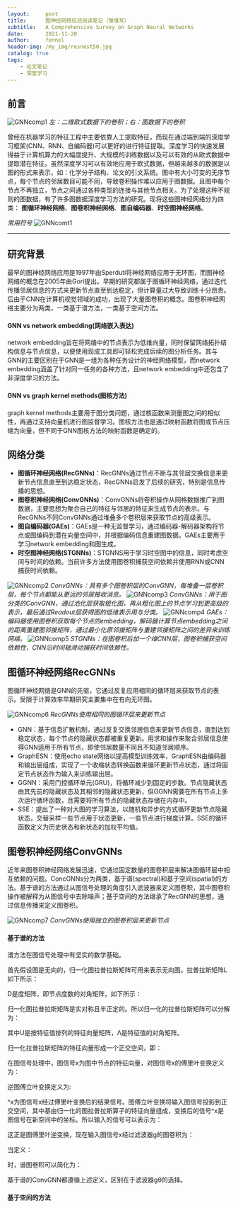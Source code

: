 ```yaml
---
layout:     post
title:      图神经网络综述阅读笔记（慢慢写）
subtitle:   A Comprehensive Survey on Graph Neural Networks
date:       2021-11-20
author:     fennel
header-img: /my_img/resnest50.jpg
catalog: true
tags:
    - 论文笔记
    - 深度学习
---
```


## 前言

![GNNcomp1](/my_img/GNNcomp1.png)
*左：二维欧式数据下的卷积；右：图数据下的卷积*

曾经在机器学习的特征工程中主要依靠人工提取特征，而现在通过端到端的深度学习框架(CNN、RNN、自编码器)可以更好的进行特征提取。深度学习的快速发展得益于计算机算力的大幅度提升、大规模的训练数据以及可以有效的从欧式数据中提取潜在特征。虽然深度学习可以有效地应用于欧式数据，但越来越多的数据是以图的形式来表示，如：化学分子结构、论文的引文系统。图中有大小可变的无序节点，每个节点的邻居数目可能不同，导致卷积操作难以应用于图数据。且图中每个节点不再独立，节点之间通过各种类型的连接与其他节点相关。为了处理这种不规则的图数据，有了许多图数据深度学习方法的研究。现将这些图神经网络分为四类：
**图循环神经网络**、**图卷积神经网络**、**图自编码器**、**时空图神经网络**。<br>

*常用符号*
![GNNcomt1](/my_img/GNNcomt1.png)

---

## 研究背景

最早的图神经网络应用是1997年由Sperduti将神经网络应用于无环图，而图神经网络的概念在2005年由Gori提出。早期的研究都属于图循环神经网络，通过迭代传播邻居信息的方式来更新节点直至到达稳定，但计算量过大导致训练十分昂贵。后由于CNN在计算机视觉领域的成功，出现了大量图卷积的概念。图卷积神经网络主要分为两类，一类基于谱方法，一类基于空间方法。

#### GNN vs network embedding(网络嵌入表达)

network embedding旨在将网络中的节点表示为低维向量，同时保留网络拓扑结构信息与节点信息，以便使用现成工具即可轻松完成后续的图分析任务。其与GNN的主要区别在于GNN是一组为各种任务设计的神经网络模型，而network embedding涵盖了针对同一任务的各种方法，且network embedding中还包含了非深度学习的方法。

#### GNN vs graph kernel methods(图核方法)

graph kernel methods主要用于图分类问题，通过核函数来测量图之间的相似性，再通过支持向量机进行图监督学习。图核方法也是通过映射函数将图或节点压缩为向量，但不同于GNN图核方法的映射函数是确定的。

## 网络分类

- **图循环神经网络(RecGNNs)**：RecGNNs通过节点不断与其邻居交换信息来更新节点信息直至到达稳定状态，RecGNNs启发了后续的研究，特别是信息传播的思想。
- **图卷积神经网络(ConvGNNs)**：ConvGNNs将卷积操作从网格数据推广到图数据，主要思想为聚合自己的特征与邻居的特征来生成节点的表示。与RecGNNs不同ConvGNNs通过堆叠多个卷积层来获取节点的高级表示。
- **图自编码器(GAEs)**：GAEs是一种无监督学习，通过编码器-解码器架构将节点或图编码到潜在向量空间中，并根据编码信息重建图数据。GAEs主要用于学习network embedding和图生成。
- **时空图神经网络(STGNNs)**：STGNNS用于学习时空图中的信息，同时考虑空间与时间的依赖。当前许多方法使用图卷积捕获空间依赖并使用RNN或CNN捕获时间依赖。

![GNNcomp2](/my_img/GNNcomp2.png)
*ConvGNNs：具有多个图卷积层的ConvGNN，每堆叠一层卷积层，每个节点都能从更远的邻居接收消息。*
![GNNcomp3](/my_img/GNNcomp3.png)
*ConvGNNs：用于图分类的ConvGNN，通过池化层获取粗化图，再从粗化图上的节点学习到更高级的表示，最后通过Readout层获得图的低维表示用与分类。*
![GNNcomp4](/my_img/GNNcomp4.png)
*GAEs：编码器使用图卷积获取每个节点的embedding，解码器计算节点embedding之间的距离重建图邻接矩阵，通过最小化原邻接矩阵与重建邻接矩阵之间的差异来训练网络。*
![GNNcomp5](/my_img/GNNcomp5.png)
*STGNNs：在图卷积后加一个维CNN层，图卷积捕获空间依赖性，CNN沿时间轴滑动捕获时间依赖性。*

## 图循环神经网络RecGNNs

图循环神经网络是GNN的先驱，它通过反复应用相同的循环层来获取节点的表示。受限于计算效率早期研究主要集中在有向无环图。

![GNNcomp6](/my_img/GNNcomp6.png)
*RecGNNs使用相同的图循环层来更新节点*

- GNN：基于信息扩散机制，通过反复交换邻居信息来更新节点信息，直到达到稳定状态，每个节点的隐藏状态都被重复更新。用求和操作来聚合邻居信息使得GNN适用于所有节点，即使邻居数量不同且不知道邻居顺序。
- GraphESN：使用echo state网络以提高模型训练效率，GraphESN由编码器和输出层组成，实现了一个收缩状态转换函数来循环更新节点状态，通过将固定节点状态作为输入来训练输出层。
- GGNN：采用门控循环单元(GRU)，将循环减少到固定的步数。节点隐藏状态由其先前的隐藏状态及其相邻的隐藏状态更新，但GGNN需要在所有节点上多次运行循环函数，且需要将所有节点的隐藏状态存储在内存中。
- SSE：提出了一种对大图的学习算法，以随机和异步的方式循环更新节点隐藏状态，交替采样一些节点用于状态更新，一些节点进行梯度计算。SSE的循环函数定义为历史状态和新状态的加权平均值。

## 图卷积神经网络ConvGNNs

近年来图卷积神经网络发展迅速，它通过固定数量的图卷积层来解决图循环层中相互依赖的问题。ConcGNNs分为两类，基于谱(spectral)和基于空间(spatial)的方法。基于谱的方法通过从图信号处理的角度引入滤波器来定义图卷积，其中图卷积操作被解释为从图信号中去除噪声；基于空间的方法继承了RecGNN的思想，通过信息传播来定义图卷积。

![GNNcomp7](/my_img/GNNcomp7.png)
*ConvGNNs使用独立的图卷积层来更新节点*

#### 基于谱的方法

谱方法在图信号处理中有坚实的数学基础。

首先假设图是无向的，归一化图拉普拉斯矩阵可用来表示无向图。拉普拉斯矩阵L如下所示：

D是度矩阵，即节点度数的对角矩阵，如下所示：

归一化图拉普拉斯矩阵是实对称且半正定的。所以归一化的拉普拉斯矩阵可以分解为：

其中U是按特征值排列的特征向量矩阵，Λ是特征值的对角矩阵。

归一化拉普拉斯矩阵的特征向量形成一个正交空间，即：

在图信号处理中，图信号x为图中节点的特征向量，对图信号x的傅里叶变换定义为：

逆图傅立叶变换定义为:

^x为图信号x经过傅里叶变换后的结果信号。图傅立叶变换将输入图信号投影到正交空间，其中基由归一化的图拉普拉斯算子的特征向量组成，变换后的信号^x是图信号在新空间中的坐标。所以输入的信号可以表示为：

这正是图傅里叶逆变换，现在输入图信号x经过滤波器g的图卷积为：

当定义：

时，谱图卷积可以简化为：

基于谱的ConvGNN都遵循上述定义，区别在于滤波器gθ的选择。

#### 基于空间的方法
